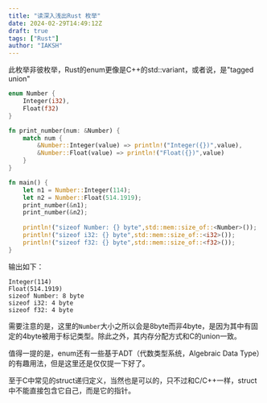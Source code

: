 ```yaml
---
title: "读深入浅出Rust 枚举"
date: 2024-02-29T14:49:12Z
draft: true
tags: ["Rust"]
author: "IAKSH"
---
```


此枚举非彼枚举，Rust的enum更像是C++的std::variant，或者说，是"tagged union"
<!--more-->
```rust
enum Number {
    Integer(i32),
    Float(f32)
}

fn print_number(num: &Number) {
    match num {
        &Number::Integer(value) => println!("Integer({})",value),
        &Number::Float(value) => println!("Float({})",value)
    }
}

fn main() {
    let n1 = Number::Integer(114);
    let n2 = Number::Float(514.1919);
    print_number(&n1);
    print_number(&n2);
    
    println!("sizeof Number: {} byte",std::mem::size_of::<Number>());
    println!("sizeof i32: {} byte",std::mem::size_of::<i32>());
    println!("sizeof f32: {} byte",std::mem::size_of::<f32>());
}
```
输出如下：
```
Integer(114)
Float(514.1919)
sizeof Number: 8 byte
sizeof i32: 4 byte
sizeof f32: 4 byte
```
需要注意的是，这里的`Number`大小之所以会是8byte而非4byte，是因为其中有固定的4byte被用于标记类型。除此之外，其内存分配方式和C的union一致。

值得一提的是，enum还有一些基于ADT（代数类型系统，Algebraic Data Type）的有趣用法，但是这里还是仅仅提一下好了。

至于C中常见的struct递归定义，当然也是可以的，只不过和C/C++一样，struct中不能直接包含它自己，而是它的指针。